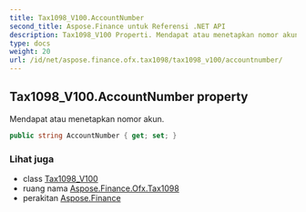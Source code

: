 ```yaml
---
title: Tax1098_V100.AccountNumber
second_title: Aspose.Finance untuk Referensi .NET API
description: Tax1098_V100 Properti. Mendapat atau menetapkan nomor akun.
type: docs
weight: 20
url: /id/net/aspose.finance.ofx.tax1098/tax1098_v100/accountnumber/
---
```

## Tax1098_V100.AccountNumber property

Mendapat atau menetapkan nomor akun.

```csharp
public string AccountNumber { get; set; }
```

### Lihat juga

* class [Tax1098_V100](../)
* ruang nama [Aspose.Finance.Ofx.Tax1098](../../tax1098_v100/)
* perakitan [Aspose.Finance](../../../)


